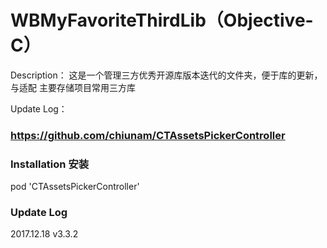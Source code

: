 # WBMyFavoriteThirdLib（Objective-C）
Description：
这是一个管理三方优秀开源库版本迭代的文件夹，便于库的更新，与适配
主要存储项目常用三方库

Update Log：
### https://github.com/chiunam/CTAssetsPickerController

### Installation 安装

pod 'CTAssetsPickerController'

### Update Log
2017.12.18          v3.3.2
